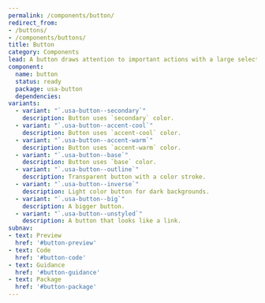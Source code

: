 ```yaml
---
permalink: /components/button/
redirect_from:
- /buttons/
- /components/buttons/
title: Button
category: Components
lead: A button draws attention to important actions with a large selectable surface.
component:
  name: button
  status: ready
  package: usa-button
  dependencies:
variants:
  - variant: "`.usa-button--secondary`"
    description: Button uses `secondary` color.
  - variant: "`.usa-button--accent-cool`"
    description: Button uses `accent-cool` color.
  - variant: "`.usa-button--accent-warm`"
    description: Button uses `accent-warm` color.
  - variant: "`.usa-button--base`"
    description: Button uses `base` color.
  - variant: "`.usa-button--outline`"
    description: Transparent button with a color stroke.
  - variant: "`.usa-button--inverse`"
    description: Light color button for dark backgrounds.
  - variant: "`.usa-button--big`"
    description: A bigger button.
  - variant: "`.usa-button--unstyled`"
    description: A button that looks like a link.
subnav:
- text: Preview
  href: '#button-preview'
- text: Code
  href: '#button-code'
- text: Guidance
  href: '#button-guidance'
- text: Package
  href: '#button-package'
---
```

